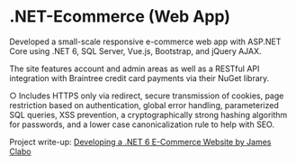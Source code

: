 # .NET-Ecommerce (Web App)

Developed a small-scale responsive e-commerce web app with ASP.NET Core using .NET 6, SQL Server, Vue.js, Bootstrap, and jQuery AJAX. 

The site features account and admin areas as well as a RESTful API integration with Braintree credit card payments via their NuGet library. 

○ Includes HTTPS only via redirect, secure transmission of cookies, page restriction based on authentication, global error handling, parameterized SQL queries, XSS prevention, a cryptographically strong hashing algorithm for passwords, and a lower case canonicalization rule to help with SEO.

Project write-up: [Developing a .NET 6 E-Commerce Website by James Clabo](https://github.com/jcclabo/.NET-Ecommerce/blob/master/Developing%20a%20.NET%206%20E-Commerce%20Website%20by%20James%20Clabo.pdf)

